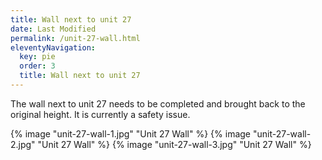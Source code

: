 ```yaml
---
title: Wall next to unit 27
date: Last Modified
permalink: /unit-27-wall.html
eleventyNavigation:
  key: pie
  order: 3
  title: Wall next to unit 27
---
```


The wall next to unit 27 needs to be completed and brought back to the original height. It is currently a safety issue.


{% image "unit-27-wall-1.jpg" "Unit 27 Wall" %}
{% image "unit-27-wall-2.jpg" "Unit 27 Wall" %}
{% image "unit-27-wall-3.jpg" "Unit 27 Wall" %}

